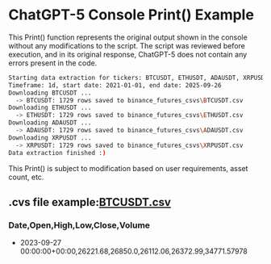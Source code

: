 # ChatGPT-5 Console Print() Example

This Print() function represents the original output shown in the console without any modifications to the script. 
The script was reviewed before execution, and in its original response, ChatGPT-5 does not contain any errors present in the code.

```bash
Starting data extraction for tickers: BTCUSDT, ETHUSDT, ADAUSDT, XRPUSDT
Timeframe: 1d, start date: 2021-01-01, end date: 2025-09-26
Downloading BTCUSDT ...
  -> BTCUSDT: 1729 rows saved to binance_futures_csvs\BTCUSDT.csv
Downloading ETHUSDT ...
  -> ETHUSDT: 1729 rows saved to binance_futures_csvs\ETHUSDT.csv
Downloading ADAUSDT ...
  -> ADAUSDT: 1729 rows saved to binance_futures_csvs\ADAUSDT.csv
Downloading XRPUSDT ...
  -> XRPUSDT: 1729 rows saved to binance_futures_csvs\XRPUSDT.csv
Data extraction finished :)
```

This Print() is subject to modification based on user requirements, asset count, etc.

## .cvs file example:[BTCUSDT.csv](https://github.com/user-attachments/files/22660838/BTCUSDT.csv)

### Date,Open,High,Low,Close,Volume

- 2023-09-27 00:00:00+00:00,26221.68,26850.0,26112.06,26372.99,34771.57978



